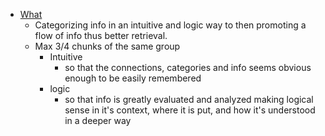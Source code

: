 - [What](https://www.youtube.com/watch?v=tkkey3ADfCI&t=191s)
	- Categorizing info in an intuitive and logic way to then promoting a flow of info thus better retrieval. 
	- Max 3/4 chunks of the same group
		- Intuitive
			- so that the connections, categories and info seems obvious enough to be easily remembered
		- logic
			- so that info is greatly evaluated and analyzed making logical sense in it's context, where it is put, and how it's understood in a deeper way